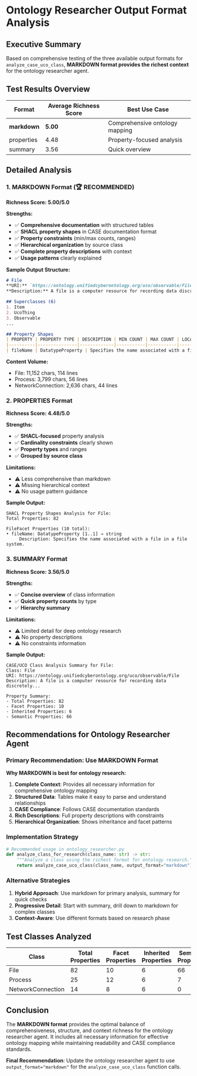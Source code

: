 # Ontology Researcher Output Format Analysis

## Executive Summary

Based on comprehensive testing of the three available output formats for `analyze_case_uco_class`, **MARKDOWN format provides the richest context** for the ontology researcher agent.

## Test Results Overview

| Format | Average Richness Score | Best Use Case |
|--------|----------------------|---------------|
| **markdown** | **5.00** | Comprehensive ontology mapping |
| properties | 4.48 | Property-focused analysis |
| summary | 3.56 | Quick overview |

## Detailed Analysis

### 1. MARKDOWN Format (🏆 RECOMMENDED)

**Richness Score: 5.00/5.0**

**Strengths:**
- ✅ **Comprehensive documentation** with structured tables
- ✅ **SHACL property shapes** in CASE documentation format
- ✅ **Property constraints** (min/max counts, ranges)
- ✅ **Hierarchical organization** by source class
- ✅ **Complete property descriptions** with context
- ✅ **Usage patterns** clearly explained

**Sample Output Structure:**
```markdown
# File
**URI:** `https://ontology.unifiedcyberontology.org/uco/observable/File`
**Description:** A file is a computer resource for recording data discretely...

## Superclasses (6)
1. Item
2. UcoThing
3. Observable
...

## Property Shapes
| PROPERTY | PROPERTY TYPE | DESCRIPTION | MIN COUNT | MAX COUNT | LOCAL RANGE | GLOBAL RANGE |
|----------|---------------|-------------|-----------|-----------|-------------|--------------|
| fileName | DatatypeProperty | Specifies the name associated with a file... | 1 | 1 | string | None |
```

**Content Volume:**
- File: 11,152 chars, 114 lines
- Process: 3,799 chars, 56 lines  
- NetworkConnection: 2,636 chars, 44 lines

### 2. PROPERTIES Format

**Richness Score: 4.48/5.0**

**Strengths:**
- ✅ **SHACL-focused** property analysis
- ✅ **Cardinality constraints** clearly shown
- ✅ **Property types** and ranges
- ✅ **Grouped by source class**

**Limitations:**
- ⚠️ Less comprehensive than markdown
- ⚠️ Missing hierarchical context
- ⚠️ No usage pattern guidance

**Sample Output:**
```
SHACL Property Shapes Analysis for File:
Total Properties: 82

FileFacet Properties (10 total):
• fileName: DatatypeProperty [1..1] → string
     Description: Specifies the name associated with a file in a file system.
```

### 3. SUMMARY Format

**Richness Score: 3.56/5.0**

**Strengths:**
- ✅ **Concise overview** of class information
- ✅ **Quick property counts** by type
- ✅ **Hierarchy summary**

**Limitations:**
- ⚠️ Limited detail for deep ontology research
- ⚠️ No property descriptions
- ⚠️ No constraints information

**Sample Output:**
```
CASE/UCO Class Analysis Summary for File:
Class: File
URI: https://ontology.unifiedcyberontology.org/uco/observable/File
Description: A file is a computer resource for recording data discretely...

Property Summary:
- Total Properties: 82
- Facet Properties: 10
- Inherited Properties: 6
- Semantic Properties: 66
```

## Recommendations for Ontology Researcher Agent

### Primary Recommendation: Use MARKDOWN Format

**Why MARKDOWN is best for ontology research:**

1. **Complete Context**: Provides all necessary information for comprehensive ontology mapping
2. **Structured Data**: Tables make it easy to parse and understand relationships
3. **CASE Compliance**: Follows CASE documentation standards
4. **Rich Descriptions**: Full property descriptions with constraints
5. **Hierarchical Organization**: Shows inheritance and facet patterns

### Implementation Strategy

```python
# Recommended usage in ontology_researcher.py
def analyze_class_for_research(class_name: str) -> str:
    """Analyze a class using the richest format for ontology research."""
    return analyze_case_uco_class(class_name, output_format="markdown")
```

### Alternative Strategies

1. **Hybrid Approach**: Use markdown for primary analysis, summary for quick checks
2. **Progressive Detail**: Start with summary, drill down to markdown for complex classes
3. **Context-Aware**: Use different formats based on research phase

## Test Classes Analyzed

| Class | Total Properties | Facet Properties | Inherited Properties | Semantic Properties |
|-------|------------------|------------------|---------------------|-------------------|
| File | 82 | 10 | 6 | 66 |
| Process | 25 | 12 | 6 | 7 |
| NetworkConnection | 14 | 8 | 6 | 0 |

## Conclusion

The **MARKDOWN format** provides the optimal balance of comprehensiveness, structure, and context richness for the ontology researcher agent. It includes all necessary information for effective ontology mapping while maintaining readability and CASE compliance standards.

**Final Recommendation**: Update the ontology researcher agent to use `output_format="markdown"` for the `analyze_case_uco_class` function calls.

